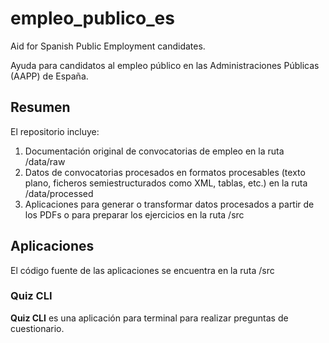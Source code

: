 # empleo_publico_es
Aid for Spanish Public Employment candidates.

Ayuda para candidatos al empleo público en las Administraciones Públicas (AAPP) de España.

## Resumen

El repositorio incluye:

1. Documentación original de convocatorias de empleo en la ruta /data/raw
2. Datos de convocatorias procesados en formatos procesables (texto plano, ficheros semiestructurados como XML, tablas, etc.) en la ruta /data/processed
3. Aplicaciones para generar o transformar datos procesados a partir de los PDFs o para preparar los ejercicios en la ruta /src

## Aplicaciones

El código fuente de las aplicaciones se encuentra en la ruta /src

### Quiz CLI

**Quiz CLI** es una aplicación para terminal para realizar preguntas de cuestionario.